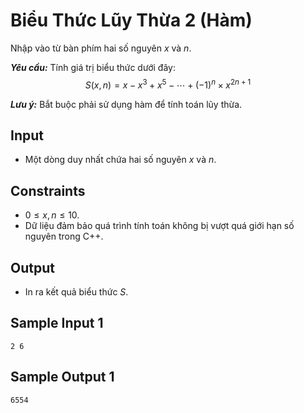 # Biểu Thức Lũy Thừa 2 (Hàm)

Nhập vào từ bàn phím hai số nguyên $x$ và $n$.

***Yêu cầu:*** Tính giá trị biểu thức dưới đây:
$$S(x, n) = x - x^3 + x^5 - \cdots + (-1)^n \times x^{2n + 1}$$

***Lưu ý:*** Bắt buộc phải sử dụng hàm để tính toán lũy thừa.

## Input

- Một dòng duy nhất chứa hai số nguyên $x$ và $n$.

## Constraints

- $0 \le x, n \le 10$.
- Dữ liệu đảm bảo quá trình tính toán không bị vượt quá giới hạn số nguyên trong C++.

## Output

- In ra kết quả biểu thức $S$.

## Sample Input 1

```
2 6
```

## Sample Output 1

```
6554
```

